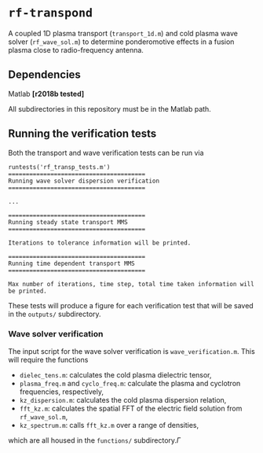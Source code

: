 # `rf-transpond` # 

A coupled 1D plasma transport (`transport_1d.m`) and cold plasma wave solver (`rf_wave_sol.m`) to determine ponderomotive effects in a fusion plasma close to radio-frequency antenna. 

## Dependencies ##

Matlab **[r2018b tested]**  

All subdirectories in this repository must be in the Matlab path.

## Running the verification tests ##

Both the transport and wave verification tests can be run via 
```
runtests('rf_transp_tests.m')
=======================================
Running wave solver dispersion verification
=======================================

...

=======================================
Running steady state transport MMS
=======================================

Iterations to tolerance information will be printed.

=======================================
Running time dependent transport MMS
=======================================

Max number of iterations, time step, total time taken information will be printed.
```

These tests will produce a figure for each verification test that will be saved in the `outputs/` subdirectory. 

### Wave solver verification ###

The input script for the wave solver verification is `wave_verification.m`. This will require the functions

- `dielec_tens.m`: calculates the cold plasma dielectric tensor,
- `plasma_freq.m` and `cyclo_freq.m`: calculate the plasma and cyclotron frequencies, respectively,
- `kz_dispersion.m`: calculates the cold plasma dispersion relation, 
- `fft_kz.m`: calculates the spatial FFT of the electric field solution from `rf_wave_sol.m`,
- `kz_spectrum.m`: calls `fft_kz.m` over a range of densities,

which are all housed in the `functions/` subdirectory.$\Gamma$ 

